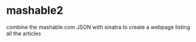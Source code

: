 mashable2
=========

combine the mashable.com JSON with sinatra to create a webpage listing all the articles

